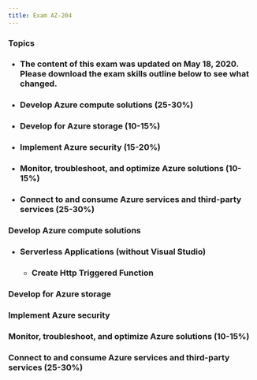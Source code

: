 ```yaml
---
title: Exam AZ-204
---
```


### Topics
- ### The content of this exam was updated on May 18, 2020. Please download the exam skills outline below to see what changed.
- ### Develop Azure compute solutions (25-30%)
- ### Develop for Azure storage (10-15%)
- ### Implement Azure security (15-20%)
- ### Monitor, troubleshoot, and optimize Azure solutions (10-15%)
- ### Connect to and consume Azure services and third-party services (25-30%)

### Develop Azure compute solutions
- ### Serverless Applications (without Visual Studio)
    - ### Create Http Triggered Function

### Develop for Azure storage
### Implement Azure security
### Monitor, troubleshoot, and optimize Azure solutions (10-15%)
### Connect to and consume Azure services and third-party services (25-30%)

